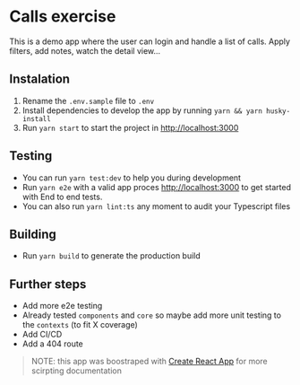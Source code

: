 # Calls exercise

This is a demo app where the user can login and handle a list of calls. Apply filters, add notes, watch the detail view...

## Instalation

1. Rename the `.env.sample` file to `.env`
2. Install dependencies to develop the app by running `yarn && yarn husky-install`
3. Run `yarn start` to start the project in [http://localhost:3000](http://localhost:3000)

## Testing

- You can run `yarn test:dev` to help you during development
- Run `yarn e2e` with a valid app proces [http://localhost:3000](http://localhost:3000) to get started with End to end tests.
- You can also run `yarn lint:ts` any moment to audit your Typescript files

## Building

- Run `yarn build` to generate the production build

## Further steps

- Add more e2e testing
- Already tested `components` and `core` so maybe add more unit testing to the `contexts` (to fit X coverage)
- Add CI/CD
- Add a 404 route

> NOTE: this app was boostraped with [Create React App](https://github.com/facebook/create-react-app) for more scirpting documentation
